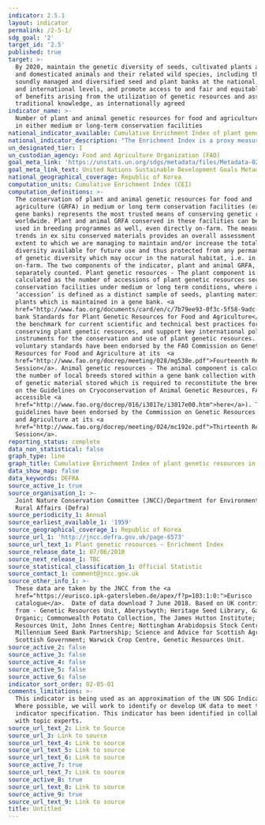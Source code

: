 ```yaml
---
indicator: 2.5.1
layout: indicator
permalink: /2-5-1/
sdg_goal: '2'
target_id: '2.5'
published: true
target: >-
  By 2020, maintain the genetic diversity of seeds, cultivated plants and farmed
  and domesticated animals and their related wild species, including through
  soundly managed and diversified seed and plant banks at the national, regional
  and international levels, and promote access to and fair and equitable sharing
  of benefits arising from the utilization of genetic resources and associated
  traditional knowledge, as internationally agreed
indicator_name: >-
  Number of plant and animal genetic resources for food and agriculture secured
  in either medium or long-term conservation facilities
national_indicator_available: Cumulative Enrichment Index of plant genetic resources in the UK
national_indicator_description: "The Enrichment Index is a proxy measure of genetic diversity based upon the assumption that genetic diversity increases (to a greater or lesser extent) with originality of accessions, which is estimated based on - the number of species collected;\_ the number of accessions collected; the number of countries collected from; and the area from which collection took place."
un_designated_tier: I
un_custodian_agency: Food and Agriculture Organization (FAO)
goal_meta_link: 'https://unstats.un.org/sdgs/metadata/files/Metadata-02-05-01.pdf'
goal_meta_link_text: United Nations Sustainable Development Goals Metadata (PDF 334 KB)
national_geographical_coverage: Republic of Korea
computation_units: Cumulative Enrichment Index (CEI)
computation_definitions: >-
  The conservation of plant and animal genetic resources for food and
  agriculture (GRFA) in medium or long term conservation facilities (ex situ in
  gene banks) represents the most trusted means of conserving genetic resources
  worldwide. Plant and animal GRFA conserved in these facilities can be easily
  used in breeding programmes as well, even directly on-farm. The measure of
  trends in ex situ conserved materials provides an overall assessment of the
  extent to which we are managing to maintain and/or increase the total genetic
  diversity available for future use and thus protected from any permanent loss
  of genetic diversity which may occur in the natural habitat, i.e. in situ, or
  on-farm. The two components of the indicator, plant and animal GRFA, are
  separately counted. Plant genetic resources - The plant component is
  calculated as the number of accessions of plant genetic resources secured in
  conservation facilities under medium or long term conditions, where an
  ‘accession’ is defined as a distinct sample of seeds, planting materials or
  plants which is maintained in a gene bank. <a
  href="http://www.fao.org/documents/card/en/c/7b79ee93-0f3c-5f58-9adc-5d4ef063f9c7/">Gene
  bank Standards for Plant Genetic Resources for Food and Agriculture</a> set
  the benchmark for current scientific and technical best practices for
  conserving plant genetic resources, and support key international policy
  instruments for the conservation and use of plant genetic resources. These
  voluntary standards have been endorsed by the FAO Commission on Genetic
  Resources for Food and Agriculture at its  <a
  href="http://www.fao.org/docrep/meeting/028/mg538e.pdf">Fourteenth Regular
  Session</a>. Animal genetic resources - The animal component is calculated as
  the number of local breeds stored within a gene bank collection with an amount
  of genetic material stored which is required to reconstitute the breed (based
  on the Guidelines on Cryoconservation of Animal Genetic Resources, FAO, 2012,
  accessible <a
  href="http://www.fao.org/docrep/016/i3017e/i3017e00.htm">here</a>). The
  guidelines have been endorsed by the Commission on Genetic Resources for Food
  and Agriculture at its <a
  href="http://www.fao.org/docrep/meeting/024/mc192e.pdf">Thirteenth Regular
  Session</a>.
reporting_status: complete
data_non_statistical: false
graph_type: line
graph_title: Cumulative Enrichment Index of plant genetic resources in the UK
data_show_map: false
data_keywords: DEFRA
source_active_1: true
source_organisation_1: >-
  Joint Nature Conservation Committee (JNCC)/Department for Environment, Food &
  Rural Affairs (Defra)
source_periodicity_1: Annual
source_earliest_available_1: '1959'
source_geographical_coverage_1: Republic of Korea
source_url_1: 'http://jncc.defra.gov.uk/page-6573'
source_url_text_1: Plant genetic resources – Enrichment Index
source_release_date_1: 07/06/2018
source_next_release_1: TBC
source_statistical_classification_1: Official Statistic
source_contact_1: comment@jncc.gov.uk
source_other_info_1: >-
  These data are taken by the JNCC from the <a
  href="https://eurisco.ipk-gatersleben.de/apex/f?p=103:1:0:">Eurisco
  catalogue</a>.  Date of data download 7 June 2018. Based on UK contributions
  from - Genetic Resources Unit, Aberystwyth; Heritage Seed Library, Garden
  Organic; Commonwealth Potato Collection, The James Hutton Institute; Germplasm
  Resources Unit, John Innes Centre; Nottingham Arabidopsis Stock Centre;
  Millennium Seed Bank Partnership; Science and Advice for Scottish Agriculture,
  Scottish Government; Warwick Crop Centre, Genetic Resources Unit.
source_active_2: false
source_active_3: false
source_active_4: false
source_active_5: false
source_active_6: false
indicator_sort_order: 02-05-01
comments_limitations: >-
  This indicator is being used as an approximation of the UN SDG Indicator.
  Where possible, we will work to identify or develop UK data to meet the global
  indicator specification. This indicator has been identified in collaboration
  with topic experts.
source_url_text_2: Link to Source
source_url_3: Link to source
source_url_text_4: Link to source
source_url_text_5: Link to source
source_url_text_6: Link to source
source_active_7: true
source_url_text_7: Link to source
source_active_8: true
source_url_text_8: Link to source
source_active_9: true
source_url_text_9: Link to source
title: Untitled
---
```

